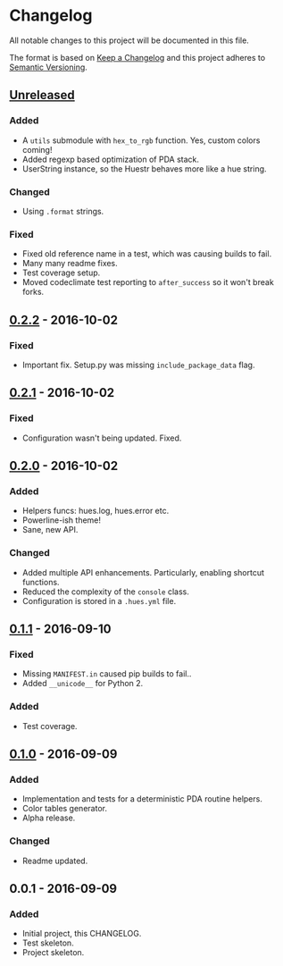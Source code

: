 # Changelog
All notable changes to this project will be documented in this file.

The format is based on [Keep a Changelog](http://keepachangelog.com/) 
and this project adheres to [Semantic Versioning](http://semver.org/).

## [Unreleased]
### Added
- A `utils` submodule with `hex_to_rgb` function. Yes, custom colors coming!
- Added regexp based optimization of PDA stack.
- UserString instance, so the Huestr behaves more like a hue string.

### Changed
- Using `.format` strings.

### Fixed
- Fixed old reference name in a test, which was causing builds to fail.
- Many many readme fixes.
- Test coverage setup.
- Moved codeclimate test reporting to `after_success` so it won't break forks.

## [0.2.2] - 2016-10-02
### Fixed
- Important fix. Setup.py was missing `include_package_data` flag.


## [0.2.1] - 2016-10-02
### Fixed
- Configuration wasn't being updated. Fixed.


## [0.2.0] - 2016-10-02
### Added
- Helpers funcs: hues.log, hues.error etc.
- Powerline-ish theme!
- Sane, new API.

### Changed
- Added multiple API enhancements. Particularly, enabling shortcut functions.
- Reduced the complexity of the `console` class.
- Configuration is stored in a `.hues.yml` file.


## [0.1.1] - 2016-09-10
### Fixed
- Missing `MANIFEST.in` caused pip builds to fail..
- Added `__unicode__` for Python 2.

### Added
- Test coverage.


## [0.1.0] - 2016-09-09
### Added
- Implementation and tests for a deterministic PDA routine helpers.
- Color tables generator.
- Alpha release.

### Changed
- Readme updated.


## 0.0.1 - 2016-09-09
### Added
- Initial project, this CHANGELOG.
- Test skeleton.
- Project skeleton.


[UNRELEASED]: https://github.com/prashnts/hues/compare/0.2.1...HEAD
[0.2.2]: https://github.com/prashnts/hues/compare/0.2.1...0.2.2
[0.2.1]: https://github.com/prashnts/hues/compare/0.2.0...0.2.1
[0.2.0]: https://github.com/prashnts/hues/compare/0.1.1...0.2.0
[0.1.1]: https://github.com/prashnts/hues/compare/0.1.0...0.1.1
[0.1.0]: https://github.com/prashnts/hues/compare/0.0.1...0.1.0

